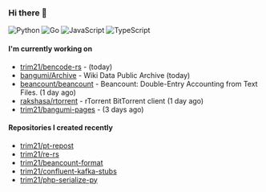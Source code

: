 ### Hi there 👋

![Python](https://img.shields.io/badge/python-3670A0?style=for-the-badge&logo=python&logoColor=ffdd54)
![Go](https://img.shields.io/badge/go-%2300ADD8.svg?style=for-the-badge&logo=go&logoColor=white)
![JavaScript](https://img.shields.io/badge/javascript-%23323330.svg?style=for-the-badge&logo=javascript&logoColor=%23F7DF1E)
![TypeScript](https://img.shields.io/badge/typescript-%23007ACC.svg?style=for-the-badge&logo=typescript&logoColor=white)

#### I'm currently working on

- [trim21/bencode-rs](https://github.com/trim21/bencode-rs) -  (today)
- [bangumi/Archive](https://github.com/bangumi/Archive) - Wiki Data Public Archive (today)
- [beancount/beancount](https://github.com/beancount/beancount) - Beancount: Double-Entry Accounting from Text Files. (1 day ago)
- [rakshasa/rtorrent](https://github.com/rakshasa/rtorrent) - rTorrent BitTorrent client (1 day ago)
- [trim21/bangumi-pages](https://github.com/trim21/bangumi-pages) -  (3 days ago)

#### Repositories I created recently

- [trim21/pt-repost](https://github.com/trim21/pt-repost)
- [trim21/re-rs](https://github.com/trim21/re-rs)
- [trim21/beancount-format](https://github.com/trim21/beancount-format)
- [trim21/confluent-kafka-stubs](https://github.com/trim21/confluent-kafka-stubs)
- [trim21/php-serialize-py](https://github.com/trim21/php-serialize-py)
